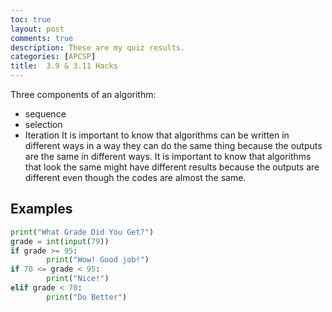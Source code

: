 ```yaml
---
toc: true
layout: post
comments: true
description: These are my quiz results.
categories: [APCSP]
title:  3.9 & 3.11 Hacks
---
```


Three components of an algorithm:
 - sequence
 - selection
 - Iteration
It is important to know that algorithms can be written in different ways in a way they can do the same thing because the outputs are the same in different ways.
It is important to know that algorithms that look the same might have different results because the outputs are different even though the codes are almost the same.

## Examples
```python
print("What Grade Did You Get?")
grade = int(input(79))
if grade >= 95:
        print("Wow! Good job!")
if 70 <= grade < 95:
        print("Nice!")
elif grade < 70:
        print("Do Better")
```